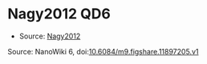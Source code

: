 <a name="material" />

# Nagy2012 QD6
<script type="application/ld+json">
  {
    "@context": "https://schema.org/",
    "@type": "ChemicalSubstance",
    "@id": "https://egonw.github.io/nanowiki/nanowiki132.html#material",
    "http://purl.org/dc/terms/conformsTo":
      {
        "@type": "CreativeWork",
        "@id": "https://bioschemas.org/profiles/ChemicalSubstance/0.4-RELEASE/"
      },
    "identfier": "132",
    "name": "Nagy2012 QD6",
    "url": "https://egonw.github.io/nanowiki/nanowiki132.html#material",
    "sameAs": "http://127.0.0.1/mediawiki/index.php/Special:URIResolver/Nagy2012_QD6"
  }
</script>


* Source: [Nagy2012](articleNagy2012.md)


Source: NanoWiki 6, doi:[10.6084/m9.figshare.11897205.v1](https://doi.org/10.6084/m9.figshare.11897205.v1)
